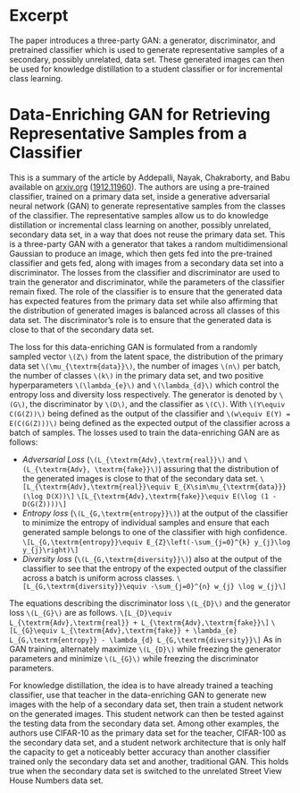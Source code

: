 # Excerpt #

The paper introduces a three-party GAN: a generator, discriminator, and
pretrained classifier which is used to generate representative samples of a
secondary, possibly unrelated, data set. These generated images can then be
used for knowledge distillation to a student classifier or for incremental
class learning.

# Data-Enriching GAN for Retrieving Representative Samples from a Classifier #

This is a summary of the article by Addepalli, Nayak, Chakraborty, and Babu
available on [arxiv.org][2] ([1912.11960][1]). The authors are using a
pre-trained classifier, trained on a primary data set, inside a generative
adversarial neural network (GAN) to generate representative samples from the
classes of the classifier. The representative samples allow us to do knowledge
distillation or incremental class learning on another, possibly unrelated,
secondary data set, in a way that does not reuse the primary data set. This is
a three-party GAN with a generator that takes a random multidimensional
Gaussian to produce an image, which then gets fed into the pre-trained
classifier and gets fed, along with images from a secondary data set into a
discriminator. The losses from the classifier and discriminator are used to
train the generator and discriminator, while the parameters of the classifier
remain fixed. The role of the classifier is to ensure that the generated data
has expected features from the primary data set while also affirming that the
distribution of generated images is balanced across all classes of this data
set. The discriminator’s role is to ensure that the generated data is
close to that of the secondary data set.

The loss for this data-enriching GAN is formulated from a randomly sampled
vector `\(Z\)` from the latent space, the distribution of the primary data set
`\(\mu_{\textrm{data}}\)`, the number of images `\(n\)` per batch, the number
of classes `\(k\)` in the primary data set, and two positive hyperparameters
`\(\lambda_{e}\)` and `\(\lambda_{d}\)` which control the entropy loss and
diversity loss respectively. The generator is denoted by `\(G\)`, the
discriminator by `\(D\)`, and the classifier as `\(C\)`. With
`\(Y\equiv C(G(Z))\)` being defined as the output of the classifier and
`\(w\equiv E(Y) = E(C(G(Z)))\)` being defined as the expected output of the
classifier across a batch of samples. The losses used to train the
data-enriching GAN are as follows:

* *Adversarial Loss* (`\(L_{\textrm{Adv},\textrm{real}}\)` and
  `\(L_{\textrm{Adv}, \textrm{fake}}\)`) assuring that the distribution of the
  generated images is close to that of the secondary data set.
  `\[L_{\textrm{Adv},\textrm{real}}\equiv E_{X\sim\mu_{\textrm{data}}}(\log D(X))\]`
  `\[L_{\textrm{Adv},\textrm{fake}}\equiv E(\log (1 - D(G(Z))))\]`
* *Entropy loss* (`\(L_{G,\textrm{entropy}}\)`) at the output of the classifier
  to minimize the entropy of individual samples and ensure that each generated
  sample belongs to one of the classifier with high confidence.
  `\[L_{G,\textrm{entropy}}\equiv E_{Z}\left(-\sum_{j=0}^{k} y_{j}\log y_{j}\right)\]`
* *Diversity loss* (`\(L_{G,\textrm{diversity}}\)`) also at the output of the
  classifier to see that the entropy of the expected output of the classifier
  across a batch is uniform across classes.
  `\[L_{G,\textrm{diversity}}\equiv -\sum_{j=0}^{n} w_{j} \log w_{j}\]`

The equations describing the discriminator loss `\(L_{D}\)` and the generator
loss `\(L_{G}\)` are as follows.
`\[L_{D}\equiv L_{\textrm{Adv},\textrm{real}} + L_{\textrm{Adv},\textrm{fake}}\]`
`\[L_{G}\equiv L_{\textrm{Adv},\textrm{fake}} + \lambda_{e} L_{G,\textrm{entropy}} - \lambda_{d} L_{G,\textrm{diversity}}\]`
As in GAN training, alternately maximize `\(L_{D}\)` while freezing the
generator parameters and minimize `\(L_{G}\)` while freezing the discriminator
parameters.

For knowledge distillation, the idea is to have already trained a teaching
classifier, use that teacher in the data-enriching GAN to generate new images
with the help of a secondary data set, then train a student network on the
generated images. This student network can then be tested against the testing
data from the secondary data set. Among other examples, the authors use
CIFAR-10 as the primary data set for the teacher, CIFAR-100 as the secondary
data set, and a student network architecture that is only half the capacity to
get a noticeably better accuracy than another classifier trained only the
secondary data set and another, traditional GAN. This holds true when the
secondary data set is switched to the unrelated Street View House Numbers data
set.

[1]: https://arxiv.org/abs/1912.11960
[2]: https://arxiv.org/

<!--
spell-checker:words Addepalli CIFAR Chakraborty Nayak hyperparameters
spell-checker:words pretrained
spell-checker:ignore textrm 
-->
